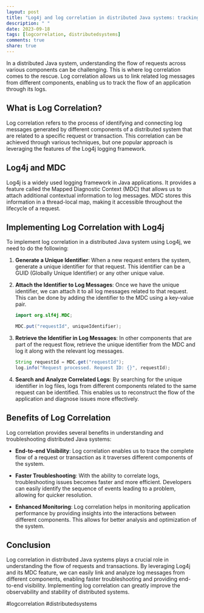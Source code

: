 ```yaml
---
layout: post
title: "Log4j and log correlation in distributed Java systems: tracking application flows"
description: " "
date: 2023-09-18
tags: [logcorrelation, distributedsystems]
comments: true
share: true
---
```


In a distributed Java system, understanding the flow of requests across various components can be challenging. This is where log correlation comes to the rescue. Log correlation allows us to link related log messages from different components, enabling us to track the flow of an application through its logs.

## What is Log Correlation?

Log correlation refers to the process of identifying and connecting log messages generated by different components of a distributed system that are related to a specific request or transaction. This correlation can be achieved through various techniques, but one popular approach is leveraging the features of the Log4j logging framework.

## Log4j and MDC

Log4j is a widely used logging framework in Java applications. It provides a feature called the Mapped Diagnostic Context (MDC) that allows us to attach additional contextual information to log messages. MDC stores this information in a thread-local map, making it accessible throughout the lifecycle of a request.

## Implementing Log Correlation with Log4j

To implement log correlation in a distributed Java system using Log4j, we need to do the following:

1. **Generate a Unique Identifier**: When a new request enters the system, generate a unique identifier for that request. This identifier can be a GUID (Globally Unique Identifier) or any other unique value.

2. **Attach the Identifier to Log Messages**: Once we have the unique identifier, we can attach it to all log messages related to that request. This can be done by adding the identifier to the MDC using a key-value pair.

   ```java
   import org.slf4j.MDC;
   
   MDC.put("requestId", uniqueIdentifier);
   ```

3. **Retrieve the Identifier in Log Messages**: In other components that are part of the request flow, retrieve the unique identifier from the MDC and log it along with the relevant log messages.

   ```java
   String requestId = MDC.get("requestId");
   log.info("Request processed. Request ID: {}", requestId);
   ```

4. **Search and Analyze Correlated Logs**: By searching for the unique identifier in log files, logs from different components related to the same request can be identified. This enables us to reconstruct the flow of the application and diagnose issues more effectively.

## Benefits of Log Correlation

Log correlation provides several benefits in understanding and troubleshooting distributed Java systems:

- **End-to-end Visibility**: Log correlation enables us to trace the complete flow of a request or transaction as it traverses different components of the system.

- **Faster Troubleshooting**: With the ability to correlate logs, troubleshooting issues becomes faster and more efficient. Developers can easily identify the sequence of events leading to a problem, allowing for quicker resolution.

- **Enhanced Monitoring**: Log correlation helps in monitoring application performance by providing insights into the interactions between different components. This allows for better analysis and optimization of the system.

## Conclusion

Log correlation in distributed Java systems plays a crucial role in understanding the flow of requests and transactions. By leveraging Log4j and its MDC feature, we can easily link and analyze log messages from different components, enabling faster troubleshooting and providing end-to-end visibility. Implementing log correlation can greatly improve the observability and stability of distributed systems.

#logcorrelation #distributedsystems
